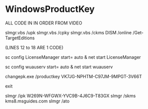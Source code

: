 # WindowsProductKey

ALL CODE IN IN ORDER FROM VIDEO

slmgr.vbs /upk
slmgr.vbs /cpky
slmgr.vbs /ckms
DISM /online /Get-TargetEditions

(LINES 12 to 18 ARE 1 CODE)

sc config LicenseManager start= auto & net start LicenseManager

sc config wuauserv start= auto & net start wuauserv

changepk.exe /productkey VK7JG-NPHTM-C97JM-9MPGT-3V66T

exit


slmgr /ipk W269N-WFGWX-YVC9B-4J6C9-T83GX
slmgr /skms kms8.msguides.com
slmgr /ato
